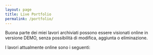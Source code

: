 ```yaml
---
layout: page
title: Live Portfolio
permalink: /portfolio/
---
```



Buona parte dei miei lavori archiviati possono essere visionati online in versione DEMO, senza possibilità di modifica, aggiunta o eliminazione.

I lavori attualmente online sono i seguenti:

